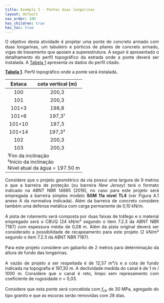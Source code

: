 ```yaml
---
title: Exemplo I - Pontes duas longarinas
layout: default
nav_order: 100
has_children: true
has_toc: true
---
```


<p align = "justify">
  O objetivo desta atividade é projetar uma ponte de concreto armado com duas longarinas, um tabuleiro e pórticos de pilares de concreto armado, vigas de travamento que apoiam a superestrutura. A seguir é apresentado o detalhamento do perfil topográfico da estrada onde a ponte deverá ser instalada. A <a href="#tab1">Tabela 1</a> apresenta os dados do perfil citado.
</p> 

<p align = "left"><b><a href="#tab1">Tabela 1</a>.</b> Perfil topográfico onde a ponte será instalada.</p>

<table style="width: 100%"><thead>
  <tr>
    <th>Estaca</th>
    <th>cota vertical (m)</th>
  </tr></thead>
<tbody>
  <tr>
    <td><center>100</center></td>
    <td><center>200,3</center></td>
  </tr>
  <tr>
    <td><center>101</center></td>
    <td><center>200,3</center></td>
  </tr>
  <tr>
    <td><center>101+3</center></td>
    <td><center>198,8</center></td>
  </tr>
  <tr>
    <td><center>101+6</center></td>
    <td><center>197,3¹</center></td>
  </tr>
  <tr>
    <td><center>101+10</center></td>
    <td><center>197,3</center></td>
  </tr>
  <tr>
    <td><center>101+14</center></td>
    <td><center>197,3²</center></td>
  </tr>
  <tr>
    <td><center>102</center></td>
    <td><center>200,3</center></td>
  </tr>
  <tr>
    <td><center>103</center></td>
    <td><center>200,3</center></td>
  </tr>
  <tr>
    <td colspan="2"><left>¹Fim da inclinação<br>²Início da inclinação<br>Nível atual da água = 197.50 m</left></td>
  </tr>
</tbody>
</table>

<p align = "justify">
Considere que o projeto geométrico da via possui uma largura de 9 metros e que a barreira de proteção (ou barreira <i>New Jersey</i>) terá o formato indicado na ABNT NBR 14885 (2016), no caso para este projeto será empregada a barreira simples modelo <b>SGM 11a nível TL4</b> (ver Figura A.1 anexo A da normativa indicada). Além da barreira de concreto considere também uma defensa metálica com carga permanente de 0,10 kN/m.
<br><br>
A pista de rolamento será composta por duas faixas de tráfego e o material empregado será o CBUQ (24 kN/m³ segundo o item 7.2.3 da ABNT NBR 7187) com espessura média de 0,08 m. Além da pista original deverá ser considerado a possibilidade de recapeamento para este projeto (2 kN/m² segundo o item 7.2.3 da ABNT NBR 7187).
<br><br>
Para este projeto considere um gabarito de 2 metros para determinação da altura de fundo das longarinas.
<br><br>
A vazão de projeto a ser respeitada é de 12,57 m³/s e a cota de fundo indicada na topografia é 197,30 m. A declividade medida do canal é de 1 m / 1000 m. Considere que o canal é reto, limpo sem represamento com coeficiente de rugosidade <i>n</i> = 0,03.
<br><br>
Considere que esta ponte será concebida com <i>f<sub>ck</sub></i> de 30 MPa, agregado do tipo granito e que as escoras serão removidas com 28 dias.
</p> 